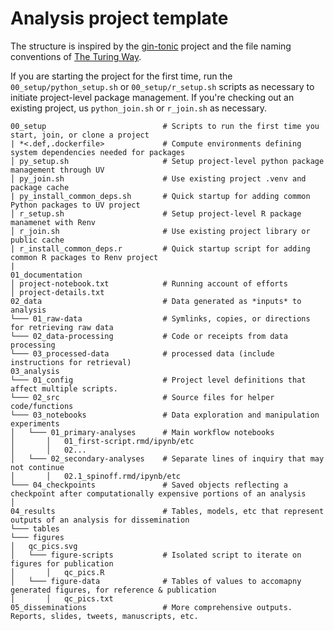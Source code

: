 # Analysis project template

The structure is inspired by the [gin-tonic](https://gin-tonic.netlify.app/standard/) project and the file naming conventions of [The Turing Way](https://book.the-turing-way.org/reproducible-research/rdm/rdm-storage#rr-rdm-storage-organisation).


If you are starting the project for the first time, run the `00_setup/python_setup.sh` or `00_setup/r_setup.sh` scripts as necessary to initiate project-level package management. If you're checking out an existing project, us `python_join.sh` or `r_join.sh` as necessary.

```
00_setup                          # Scripts to run the first time you start, join, or clone a project
| *<.def,.dockerfile>             # Compute environments defining system dependencies needed for packages
│ py_setup.sh                     # Setup project-level python package management through UV
│ py_join.sh                      # Use existing project .venv and package cache
| py_install_common_deps.sh       # Quick startup for adding common Python packages to UV project
│ r_setup.sh                      # Setup project-level R package manamenet with Renv
│ r_join.sh                       # Use existing project library or public cache
| r_install_common_deps.r         # Quick startup script for adding common R packages to Renv project
|
01_documentation                  
│ project-notebook.txt            # Running account of efforts
│ project-details.txt
02_data                           # Data generated as *inputs* to analysis
└─── 01_raw-data                  # Symlinks, copies, or directions for retrieving raw data
└─── 02_data-processing           # Code or receipts from data processing
└─── 03_processed-data            # processed data (include instructions for retrieval)
03_analysis
└─── 01_config                    # Project level definitions that affect multiple scripts.
└─── 02_src                       # Source files for helper code/functions
└─── 03_notebooks                 # Data exploration and manipulation experiments
│   └─── 01_primary-analyses      # Main workflow notebooks
│       │   01_first-script.rmd/ipynb/etc
│       │   02...
│   └─── 02_secondary-analyses    # Separate lines of inquiry that may not continue
│       │   02.1_spinoff.rmd/ipynb/etc                           
└─── 04_checkpoints               # Saved objects reflecting a checkpoint after computationally expensive portions of an analysis
│
04_results                        # Tables, models, etc that represent outputs of an analysis for dissemination
└─── tables
└─── figures
│   qc_pics.svg
│   └─── figure-scripts           # Isolated script to iterate on figures for publication
│       │   qc_pics.R
│   └─── figure-data              # Tables of values to accomapny generated figures, for reference & publication
│       │   qc_pics.txt
05_disseminations                 # More comprehensive outputs. Reports, slides, tweets, manuscripts, etc.
```

